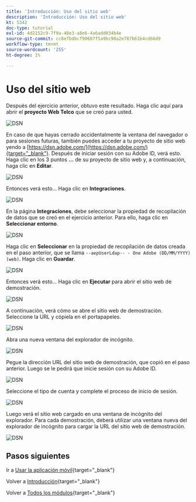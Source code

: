 ```yaml
---
title: 'Introducción: Uso del sitio web'
description: 'Introducción: Uso del sitio web'
kt: 5342
doc-type: tutorial
exl-id: 4d2152c9-7f9a-48e3-a8e6-4a6add034b4e
source-git-commit: cc8efbdbcf90607f5a9bc98a2e787b61b4cd66d9
workflow-type: tm+mt
source-wordcount: '255'
ht-degree: 1%

---
```


# Uso del sitio web

Después del ejercicio anterior, obtuvo este resultado. Haga clic aquí para abrir el **proyecto Web Telco** que se creó para usted.

![DSN](./images/dsn5a.png)

En caso de que hayas cerrado accidentalmente la ventana del navegador o para sesiones futuras, también puedes acceder a tu proyecto de sitio web yendo a [https://dsn.adobe.com/](https://dsn.adobe.com/){target="_blank"}. Después de iniciar sesión con su Adobe ID, verá esto. Haga clic en los 3 puntos **...** de su proyecto de sitio web y, a continuación, haga clic en **Editar**.

![DSN](./images/web8.png)

Entonces verá esto... Haga clic en **Integraciones**.

![DSN](./images/web1.png)

En la página **Integraciones**, debe seleccionar la propiedad de recopilación de datos que se creó en el ejercicio anterior. Para ello, haga clic en **Seleccionar entorno**.

![DSN](./images/web2.png)

Haga clic en **Seleccionar** en la propiedad de recopilación de datos creada en el paso anterior, que se llama `--aepUserLdap-- - One Adobe (DD/MM/YYYY) (web)`. Haga clic en **Guardar**.

![DSN](./images/web2a.png)

Entonces verá esto... Haga clic en **Ejecutar** para abrir el sitio web de demostración.

![DSN](./images/web2b.png)

A continuación, verá cómo se abre el sitio web de demostración. Seleccione la URL y cópiela en el portapapeles.

![DSN](./images/web3.png)

Abra una nueva ventana del explorador de incógnito.

![DSN](./images/web4.png)

Pegue la dirección URL del sitio web de demostración, que copió en el paso anterior. Luego se le pedirá que inicie sesión con su Adobe ID.

![DSN](./images/web5.png)

Seleccione el tipo de cuenta y complete el proceso de inicio de sesión.

![DSN](./images/web6.png)

Luego verá el sitio web cargado en una ventana de incógnito del explorador. Para cada demostración, deberá utilizar una ventana nueva del explorador de incógnito para cargar la URL del sitio web de demostración.

![DSN](./images/web7.png)

## Pasos siguientes

Ir a [Usar la aplicación móvil](./ex5.md){target="_blank"}

Volver a [Introducción](./getting-started.md){target="_blank"}

Volver a [Todos los módulos](./../../../overview.md){target="_blank"}